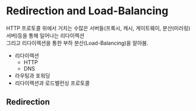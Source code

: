 # Redirection and Load-Balancing  
HTTP 프로토콜 위에서 거치는 수많은 서버들(프록시, 캐시, 게이트웨이, 분산(미러링) 서버)등을 통해 일어나는 리다이렉션  
그리고 리다이렉션을 통한 부하 분산(Load-Balancing)을 알아봄.  
- 리다이렉션
  - HTTP  
  - DNS  
- 라우팅과 포워딩  
- 리다이렉션과 로드밸런싱 프로토콜  

## Redirection  
